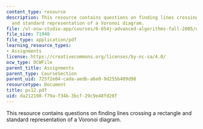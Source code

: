 ```yaml
---
content_type: resource
description: This resource contains questions on finding lines crossing a rectangle
  and standard representation of a Voronoi diagram.
file: /ol-ocw-studio-app/courses/6-854j-advanced-algorithms-fall-2005/da212198f79af34b3bcf29c9e48fd28f_ps12.pdf
file_size: 71940
file_type: application/pdf
learning_resource_types:
- Assignments
license: https://creativecommons.org/licenses/by-nc-sa/4.0/
ocw_type: OCWFile
parent_title: Assignments
parent_type: CourseSection
parent_uid: 725f2e04-cada-aedb-a6e0-9d255b409d98
resourcetype: Document
title: ps12.pdf
uid: da212198-f79a-f34b-3bcf-29c9e48fd28f
---
```

This resource contains questions on finding lines crossing a rectangle and standard representation of a Voronoi diagram.